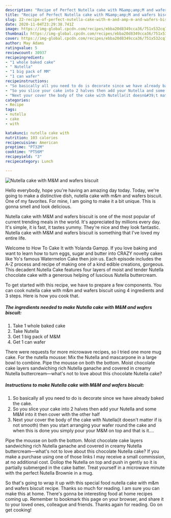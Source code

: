 ```yaml
---
description: "Recipe of Perfect Nutella cake with M&amp;amp;M and wafers biscuit"
title: "Recipe of Perfect Nutella cake with M&amp;amp;M and wafers biscuit"
slug: 22-recipe-of-perfect-nutella-cake-with-m-and-amp-m-and-wafers-biscuit
date: 2020-11-04T23:29:38.741Z
image: https://img-global.cpcdn.com/recipes/ebba20d8349cca36/751x532cq70/nutella-cake-with-mm-and-wafers-biscuit-recipe-main-photo.jpg
thumbnail: https://img-global.cpcdn.com/recipes/ebba20d8349cca36/751x532cq70/nutella-cake-with-mm-and-wafers-biscuit-recipe-main-photo.jpg
cover: https://img-global.cpcdn.com/recipes/ebba20d8349cca36/751x532cq70/nutella-cake-with-mm-and-wafers-biscuit-recipe-main-photo.jpg
author: May Adams
ratingvalue: 5
reviewcount: 30937
recipeingredient:
- "1 whole baked cake"
- " Nutella"
- "1 big pack of MM"
- "1 can wafer"
recipeinstructions:
- "So basically all you need to do is decorate since we have already baked the cake."
- "So you slice your cake into 2 halves then add your Nutella and some M&amp;M into it then cover with the other half"
- "Next your cover the body of the cake with Nutella(it doesn&#39;t matter if is not smooth) then you start arranging your wafer round the cake and when this is done you simply pour your M&amp;M on top and that is it...."
categories:
- Recipe
tags:
- nutella
- cake
- with

katakunci: nutella cake with 
nutrition: 103 calories
recipecuisine: American
preptime: "PT32M"
cooktime: "PT56M"
recipeyield: "3"
recipecategory: Lunch

---
```



![Nutella cake with M&amp;M and wafers biscuit](https://img-global.cpcdn.com/recipes/ebba20d8349cca36/751x532cq70/nutella-cake-with-mm-and-wafers-biscuit-recipe-main-photo.jpg)

Hello everybody, hope you're having an amazing day today. Today, we're going to make a distinctive dish, nutella cake with m&amp;m and wafers biscuit. One of my favorites. For mine, I am going to make it a bit unique. This is gonna smell and look delicious.

Nutella cake with M&amp;M and wafers biscuit is one of the most popular of current trending meals in the world. It's appreciated by millions every day. It's simple, it is fast, it tastes yummy. They're nice and they look fantastic. Nutella cake with M&amp;M and wafers biscuit is something that I've loved my entire life.

Welcome to How To Cake It with Yolanda Gampp. If you love baking and want to learn how to turn eggs, sugar and butter into CRAZY novelty cakes like Yo&#39;s famous Watermelon Cake then join us. Each episode includes the A-Z process and recipe of making one of a kind edible creations, gorgeous. This decadent Nutella Cake features four layers of moist and tender Nutella chocolate cake with a generous helping of luscious Nutella buttercream.


To get started with this recipe, we have to prepare a few components. You can cook nutella cake with m&amp;m and wafers biscuit using 4 ingredients and 3 steps. Here is how you cook that.

<!--inarticleads1-->

##### The ingredients needed to make Nutella cake with M&amp;M and wafers biscuit:

1. Take 1 whole baked cake
1. Take  Nutella
1. Get 1 big pack of M&amp;M
1. Get 1 can wafer


There were requests for more microwave recipes, so I tried one more mug cake. For the nutella mousse: Mix the Nutella and mascarpone in a large bowl to combine. Pipe the mousse on both the bottom. Moist chocolate cake layers sandwiching rich Nutella ganache and covered in creamy Nutella buttercream—what&#39;s not to love about this chocolate Nutella cake? 

<!--inarticleads2-->

##### Instructions to make Nutella cake with M&amp;M and wafers biscuit:

1. So basically all you need to do is decorate since we have already baked the cake.
1. So you slice your cake into 2 halves then add your Nutella and some M&amp;M into it then cover with the other half
1. Next your cover the body of the cake with Nutella(it doesn&#39;t matter if is not smooth) then you start arranging your wafer round the cake and when this is done you simply pour your M&amp;M on top and that is it....


Pipe the mousse on both the bottom. Moist chocolate cake layers sandwiching rich Nutella ganache and covered in creamy Nutella buttercream—what&#39;s not to love about this chocolate Nutella cake? If you make a purchase using one of those links I may receive a small commission, at no additional cost. Dollop the Nutella on top and push in gently so it is partially submerged in the cake batter. Treat yourself in a microwave minute with the perfect Nutella Brownie in a mug. 

So that's going to wrap it up with this special food nutella cake with m&amp;m and wafers biscuit recipe. Thanks so much for reading. I am sure you can make this at home. There's gonna be interesting food at home recipes coming up. Remember to bookmark this page on your browser, and share it to your loved ones, colleague and friends. Thanks again for reading. Go on get cooking!
